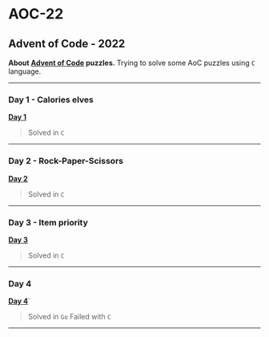 # AOC-22
## Advent of Code - 2022

**About [Advent of Code](https://adventofcode.com/2022/about) puzzles.**
Trying to solve some AoC puzzles using `C` language.

---
### Day 1 - Calories elves

[**Day 1**](days/1/)

> Solved in `C`

---

### Day 2 - Rock-Paper-Scissors

[**Day 2**](days/2/)

> Solved in `C`

---

### Day 3 - Item priority

[**Day 3**](days/3/)

> Solved in `C`

---

### Day 4

[**Day 4**](days/go-4/)`

> Solved in `Go`
> Failed with `C`

---
